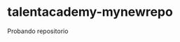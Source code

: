 # talentacademy-mynewrepo
Probando repositorio
<!-- Esto es una prueba de quetodo funciona correctamente -->